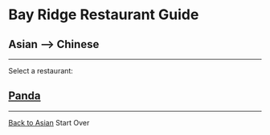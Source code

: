 # Bay Ridge Restaurant Guide
## Asian --> Chinese
---
Select a restaurant:
## [Panda](https://www.pandabrooklyn.com/)
---
[Back to Asian](/asian.md)
Start Over
